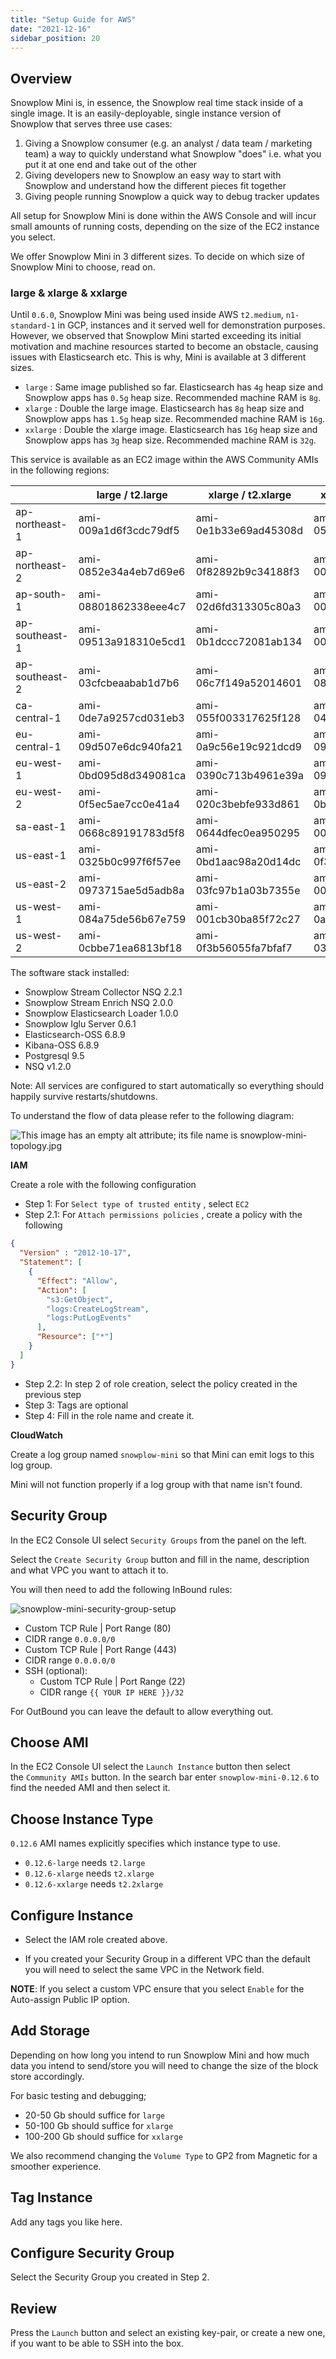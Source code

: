 ```yaml
---
title: "Setup Guide for AWS"
date: "2021-12-16"
sidebar_position: 20
---
```


## Overview

Snowplow Mini is, in essence, the Snowplow real time stack inside of a single image. It is an easily-deployable, single instance version of Snowplow that serves three use cases:

1. Giving a Snowplow consumer (e.g. an analyst / data team / marketing team) a way to quickly understand what Snowplow "does" i.e. what you put it at one end and take out of the other
2. Giving developers new to Snowplow an easy way to start with Snowplow and understand how the different pieces fit together
3. Giving people running Snowplow a quick way to debug tracker updates

All setup for Snowplow Mini is done within the AWS Console and will incur small amounts of running costs, depending on the size of the EC2 instance you select.

We offer Snowplow Mini in 3 different sizes. To decide on which size of Snowplow Mini to choose, read on.

### large & xlarge & xxlarge

Until `0.6.0`, Snowplow Mini was being used inside AWS `t2.medium`, `n1-standard-1` in GCP, instances and it served well for demonstration purposes. However, we observed that Snowplow Mini started exceeding its initial motivation and machine resources started to become an obstacle, causing issues with Elasticsearch etc. This is why, Mini is available at 3 different sizes.

- `large` : Same image published so far. Elasticsearch has `4g` heap size and Snowplow apps has `0.5g` heap size. Recommended machine RAM is `8g`.
- `xlarge` : Double the large image. Elasticsearch has `8g` heap size and Snowplow apps has `1.5g` heap size. Recommended machine RAM is `16g`.
- `xxlarge` : Double the xlarge image. Elasticsearch has `16g` heap size and Snowplow apps has `3g` heap size. Recommended machine RAM is `32g`.

This service is available as an EC2 image within the AWS Community AMIs in the following regions:

|  | large / t2.large | xlarge / t2.xlarge | xxlarge / t2.xxlarge |
| --- | --- | --- | --- |
| ap-northeast-1 | ami-009a1d6f3cdc79df5 | ami-0e1b33e69ad45308d | ami-05042cb5acccb2431 |
| ap-northeast-2 | ami-0852e34a4eb7d69e6 | ami-0f82892b9c34188f3 | ami-003aa3243efa14d0f |
| ap-south-1 | ami-08801862338eee4c7 | ami-02d6fd313305c80a3 | ami-003fc9a9bbb0fa174 |
| ap-southeast-1 | ami-09513a918310e5cd1 | ami-0b1dccc72081ab134 | ami-002859e99f439f074 |
| ap-southeast-2 | ami-03cfcbeaabab1d7b6 | ami-06c7f149a52014601 | ami-08f67a4cf04fcafe3 |
| ca-central-1 | ami-0de7a9257cd031eb3 | ami-055f003317625f128 | ami-04351978e36a0c26a |
| eu-central-1 | ami-09d507e6dc940fa21 | ami-0a9c56e19c921dcd9 | ami-09dbd059d3b447766 |
| eu-west-1 | ami-0bd095d8d349081ca | ami-0390c713b4961e39a | ami-09adc9a332e82b4e7 |
| eu-west-2 | ami-0f5ec5ae7cc0e41a4 | ami-020c3bebfe933d861 | ami-0beea426cfa878384 |
| sa-east-1 | ami-0668c89191783d5f8 | ami-0644dfec0ea950295 | ami-00d5126c4ea88c646 |
| us-east-1 | ami-0325b0c997f6f57ee | ami-0bd1aac98a20d14dc | ami-0f3c8b7b623103250 |
| us-east-2 | ami-0973715ae5d5adb8a | ami-03fc97b1a03b7355e | ami-00679a0be5a652f93 |
| us-west-1 | ami-084a75de56b67e759 | ami-001cb30ba85f72c27 | ami-0a3018e66bdd21e70 |
| us-west-2 | ami-0cbbe71ea6813bf18 | ami-0f3b56055fa7bfaf7 | ami-03031d525cfdc6cdb |

The software stack installed:

- Snowplow Stream Collector NSQ 2.2.1
- Snowplow Stream Enrich NSQ 2.0.0
- Snowplow Elasticsearch Loader 1.0.0
- Snowplow Iglu Server 0.6.1
- Elasticsearch-OSS 6.8.9
- Kibana-OSS 6.8.9
- Postgresql 9.5
- NSQ v1.2.0

Note: All services are configured to start automatically so everything should happily survive restarts/shutdowns.

To understand the flow of data please refer to the following diagram:

![This image has an empty alt attribute; its file name is snowplow-mini-topology.jpg](images/snowplow-mini-topology.jpg)

**IAM**

Create a role with the following configuration

- Step 1: For `Select type of trusted entity` , select `EC2`
- Step 2.1: For `Attach permissions policies` , create a policy with the following

```json
{
  "Version" : "2012-10-17",
  "Statement": [
    {
      "Effect": "Allow",
      "Action": [
        "s3:GetObject",
        "logs:CreateLogStream",
        "logs:PutLogEvents"
      ],
      "Resource": ["*"]
    }
  ]
}
```

- Step 2.2: In step 2 of role creation, select the policy created in the previous step
- Step 3: Tags are optional
- Step 4: Fill in the role name and create it.

**CloudWatch**

Create a log group named `snowplow-mini` so that Mini can emit logs to this log group.

Mini will not function properly if a log group with that name isn't found.

## Security Group

In the EC2 Console UI select `Security Groups` from the panel on the left.

Select the `Create Security Group` button and fill in the name, description and what VPC you want to attach it to.

You will then need to add the following InBound rules:

![snowplow-mini-security-group-setup](images/security-groups-setup.png)

- Custom TCP Rule | Port Range (80)
- CIDR range `0.0.0.0/0`
- Custom TCP Rule | Port Range (443)
- CIDR range `0.0.0.0/0`
- SSH (optional):
    - Custom TCP Rule | Port Range (22)
    - CIDR range `{{ YOUR IP HERE }}/32`

For OutBound you can leave the default to allow everything out.

## Choose AMI

In the EC2 Console UI select the `Launch Instance` button then select the `Community AMIs` button. In the search bar enter `snowplow-mini-0.12.6` to find the needed AMI and then select it.

## Choose Instance Type

`0.12.6` AMI names explicitly specifies which instance type to use.

- `0.12.6-large` needs `t2.large`
- `0.12.6-xlarge` needs `t2.xlarge`
- `0.12.6-xxlarge` needs `t2.2xlarge`

## Configure Instance

- Select the IAM role created above.

- If you created your Security Group in a different VPC than the default you will need to select the same VPC in the Network field.

**NOTE**: If you select a custom VPC ensure that you select `Enable` for the Auto-assign Public IP option.

## Add Storage

Depending on how long you intend to run Snowplow Mini and how much data you intend to send/store you will need to change the size of the block store accordingly.

For basic testing and debugging;

- 20-50 Gb should suffice for `large`
- 50-100 Gb should suffice for `xlarge`
- 100-200 Gb should suffice for `xxlarge`

We also recommend changing the `Volume Type` to GP2 from Magnetic for a smoother experience.

## Tag Instance

Add any tags you like here.

## Configure Security Group

Select the Security Group you created in Step 2.

## Review

Press the `Launch` button and select an existing key-pair, or create a new one, if you want to be able to SSH into the box.
